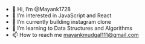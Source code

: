 - 👋 Hi, I’m @Mayank1728
- 👀 I’m interested in JavaScript and React
- 🌱 I’m currently building instagram clone
- 💞️ I’m learning to Data Structures and Algorithms
- 📫 How to reach me mayankmudgal111@gmail.com

<!---
Mayank1728/Mayank1728 is a ✨ special ✨ repository because its `README.md` (this file) appears on your GitHub profile.
You can click the Preview link to take a look at your changes.
--->
